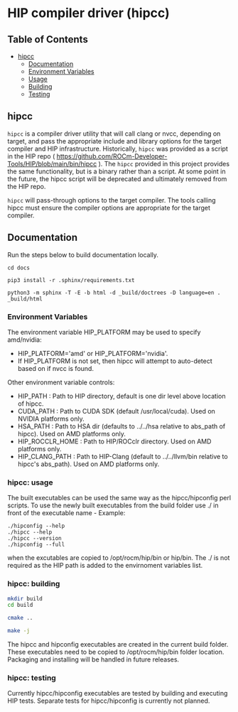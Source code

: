 # HIP compiler driver (hipcc)

## Table of Contents

<!-- toc -->

- [hipcc](#hipcc)
     * [Documentation](#documentation)
     * [Environment Variables](#envVar)
     * [Usage](#hipcc-usage)
     * [Building](#building)
     * [Testing](#testing)

<!-- tocstop -->

## <a name="hipcc"></a> hipcc

`hipcc` is a compiler driver utility that will call clang or nvcc, depending on target, and pass the appropriate include and library options for the target compiler and HIP infrastructure. Historically, `hipcc` was provided as a script in the HIP repo ( https://github.com/ROCm-Developer-Tools/HIP/blob/main/bin/hipcc ). The `hipcc` provided in this project provides the same functionality, but is a binary rather than a script. At some point in the future, the hipcc script will be deprecated and ultimately removed from the HIP repo.

`hipcc` will pass-through options to the target compiler. The tools calling hipcc must ensure the compiler options are appropriate for the target compiler.

## Documentation

Run the steps below to build documentation locally.

```
cd docs

pip3 install -r .sphinx/requirements.txt

python3 -m sphinx -T -E -b html -d _build/doctrees -D language=en . _build/html
```

### <a name="envVar"></a> Environment Variables

The environment variable HIP_PLATFORM may be used to specify amd/nvidia:
- HIP_PLATFORM='amd' or HIP_PLATFORM='nvidia'.
- If HIP_PLATFORM is not set, then hipcc will attempt to auto-detect based on if nvcc is found.

Other environment variable controls:
- HIP_PATH        : Path to HIP directory, default is one dir level above location of hipcc.
- CUDA_PATH       : Path to CUDA SDK (default /usr/local/cuda). Used on NVIDIA platforms only.
- HSA_PATH        : Path to HSA dir (defaults to ../../hsa relative to abs_path of hipcc). Used on AMD platforms only.
- HIP_ROCCLR_HOME : Path to HIP/ROCclr directory. Used on AMD platforms only.
- HIP_CLANG_PATH  : Path to HIP-Clang (default to ../../llvm/bin relative to hipcc's abs_path). Used on AMD platforms only.

### <a name="usage"></a> hipcc: usage

The built executables can be used the same way as the hipcc/hipconfig perl scripts. 
To use the newly built executables from the build folder use ./ in front of the executable name -
Example:
```shell
./hipconfig --help
./hipcc --help
./hipcc --version
./hipconfig --full
```

when the excutables are copied to /opt/rocm/hip/bin or <anyfolder>hip/bin. 
The ./ is not required as the HIP path is added to the envirnoment variables list.

### <a name="building"></a> hipcc: building

```bash
mkdir build
cd build

cmake ..

make -j
```

The hipcc and hipconfig executables are created in the current build folder. These executables need to be copied to /opt/rocm/hip/bin folder location. Packaging and installing will be handled in future releases.

### <a name="testing"></a> hipcc: testing

Currently hipcc/hipconfig executables are tested by building and executing HIP tests. Separate tests for hipcc/hipconfig is currently not planned.   

